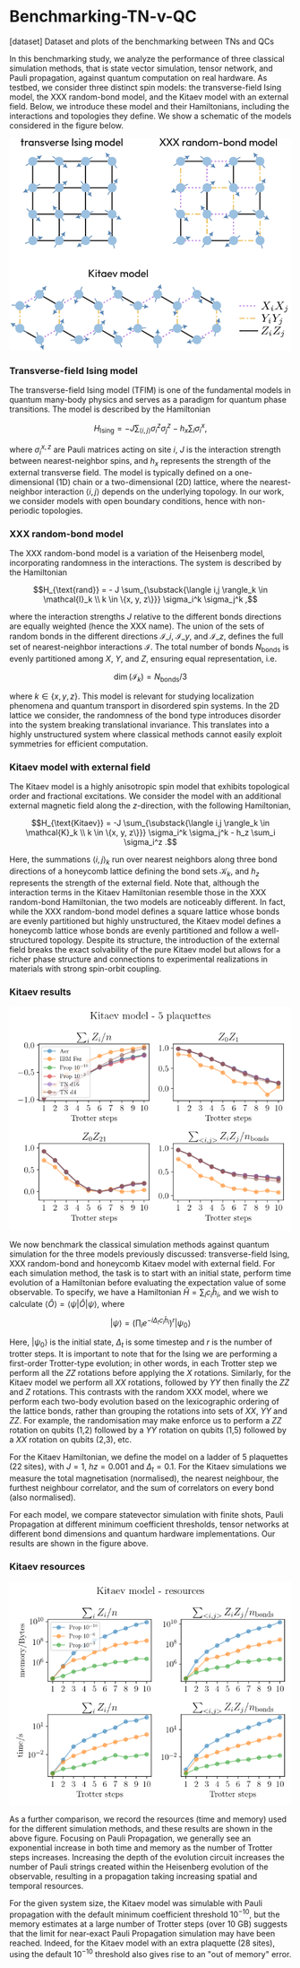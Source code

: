 # Benchmarking-TN-v-QC
[dataset] Dataset and plots of the benchmarking between TNs and QCs


In this benchmarking study, we analyze the performance of three classical simulation methods, that is state vector simulation, tensor network, and Pauli propagation, against quantum computation on real hardware. As testbed, we consider three distinct spin models: the transverse-field Ising model, the XXX random-bond model, and the Kitaev model with an external field. Below, we introduce these model and their Hamiltonians, including the interactions and topologies they define. We show a schematic of the models considered in the figure below.

![alt text](plots/schematic_models.png?raw=true)

### Transverse-field Ising model
The transverse-field Ising model (TFIM) is one of the fundamental models in quantum many-body physics and serves as a paradigm for quantum phase transitions. The model is described by the Hamiltonian
```math
H_{\text{Ising}} = -J \sum_{\langle i,j \rangle} \sigma_i^z \sigma_j^z - h_x \sum_i \sigma_i^x ,
```
where $\sigma_i^{x, z}$ are Pauli matrices acting on site $i$, $J$ is the interaction strength between nearest-neighbor spins, and $h_x$ represents the strength of the external transverse field. The model is typically defined on a one-dimensional (1D) chain or a two-dimensional (2D) lattice, where the nearest-neighbor interaction $\langle i,j \rangle$ depends on the underlying topology. In our work, we consider models with open boundary conditions, hence with non-periodic topologies.

### XXX random-bond model
The XXX random-bond model is a variation of the Heisenberg model, incorporating randomness in the interactions. The system is described by the Hamiltonian
```math
H_{\text{rand}} = - J \sum_{\substack{\langle i,j \rangle_k \in \mathcal{I}_k \\ k \in \{x, y, z\}}} \sigma_i^k \sigma_j^k ,
```
where the interaction strengths $J$ relative to the different bonds directions are equally weighted (hence the XXX name). The union of the sets of random bonds in the different directions $\mathcal{I}\_i$, $\mathcal{I}\_y$, and $\mathcal{I}\_z$, defines the full set of nearest-neighbor interactions $\mathcal{I}$. The total number of bonds $N_\text{bonds}$ is evenly partitioned among $X$, $Y$, and $Z$, ensuring equal representation, i.e.
```math
\dim(\mathcal{I}_k)=N_\text{bonds}/3
```
where $k\in\{x,y,z\}$. This model is relevant for studying localization phenomena and quantum transport in disordered spin systems. In the 2D lattice we consider, the randomness of the bond type introduces disorder into the system breaking translational invariance. This translates into a highly unstructured system where classical methods cannot easily exploit symmetries for efficient computation.

### Kitaev model with external field
The Kitaev model is a highly anisotropic spin model that exhibits topological order and fractional excitations. We consider the model with an additional external magnetic field along the $z$-direction, with the following Hamiltonian,
```math
H_{\text{Kitaev}} = -J \sum_{\substack{\langle i,j \rangle_k \in \mathcal{K}_k \\ k \in \{x, y, z\}}} \sigma_i^k \sigma_j^k  - h_z \sum_i \sigma_i^z .
```
Here, the summations $\langle i,j \rangle_{k}$ run over nearest neighbors along three bond directions of a honeycomb lattice defining the bond sets $\mathcal{K}_k$, and $h_z$ represents the strength of the external field. Note that, although the interaction terms in the Kitaev Hamiltonian resemble those in the XXX random-bond Hamiltonian, the two models are noticeably different. In fact, while the XXX random-bond model defines a square lattice whose bonds are evenly partitioned but highly unstructured, the Kitaev model defines a honeycomb lattice whose bonds are evenly partitioned and follow a well-structured topology. Despite its structure, the introduction of the external field breaks the exact solvability of the pure Kitaev model but allows for a richer phase structure and connections to experimental realizations in materials with strong spin-orbit coupling.

### Kitaev results

![alt text](plots/kitaev_results.png?raw=true)

We now benchmark the classical simulation methods against quantum simulation for the three models previously discussed: transverse-field Ising, XXX random-bond and honeycomb Kitaev model with external field. For each simulation method, the task is to start with an initial state, perform time evolution of a Hamiltonian before evaluating the expectation value of some observable. To specify, we have a Hamiltonian $\hat{H} = \sum_i c_i \hat{h}_i$, and we wish to calculate $\langle \hat{O} \rangle = \langle \psi|\hat{O}|\psi\rangle$, where

```math
|\psi\rangle = \left(\prod_i e^{-i\Delta_t c_i \hat{h}_i}\right)^r|\psi_0\rangle
```
Here, $|\psi_0\rangle$ is the initial state, $\Delta_t$ is some timestep and $r$ is the number of trotter steps. It is important to note that for the Ising we are performing a first-order Trotter-type evolution; in other words, in each Trotter step we perform all the $ZZ$ rotations before applying the $X$ rotations. Similarly, for the Kitaev model we perform all $XX$ rotations, followed by $YY$ then finally the $ZZ$ and $Z$ rotations. This contrasts with the random XXX model, where we perform each two-body evolution based on the lexicographic ordering of the lattice bonds, rather than grouping the rotations into sets of $XX$, $YY$ and $ZZ$. For example, the randomisation may make enforce us to perform a $ZZ$ rotation on qubits (1,2) followed by a $YY$ rotation on qubits (1,5) followed by a $XX$ rotation on qubits (2,3), etc.

For the Kitaev Hamiltonian, we define the model on a ladder of 5 plaquettes (22 sites), with $J=1$, $hz=0.001$ and $\Delta_t=0.1$. For the Kitaev simulations we measure the total magnetisation (normalised), the nearest neighbour, the furthest neighbour correlator, and the sum of correlators on every bond (also normalised).

For each model, we compare statevector simulation with finite shots, Pauli Propagation at different minimum coefficient thresholds, tensor networks at different bond dimensions and quantum hardware implementations. Our results are shown in the figure above.

### Kitaev resources

![alt text](plots/kitaev_resources.png?raw=true)

As a further comparison, we record the resources (time and memory) used for the different simulation methods, and these results are shown in the above figure. Focusing on Pauli Propagation, we generally see an exponential increase in both time and memory as the number of Trotter steps increases. Increasing the depth of the evolution circuit increases the number of Pauli strings created within the Heisenberg evolution of the observable, resulting in a propagation taking increasing spatial and temporal resources. 

For the given system size, the Kitaev model was simulable with Pauli propagation with the default minimum coefficient threshold $10^{-10}$, but the memory estimates at a large number of Trotter steps (over 10 GB) suggests that the limit for near-exact Pauli Propagation simulation may have been reached. Indeed, for the Kitaev model with an extra plaquette (28 sites), using the default $10^{-10}$ threshold also gives rise to an "out of memory" error.

